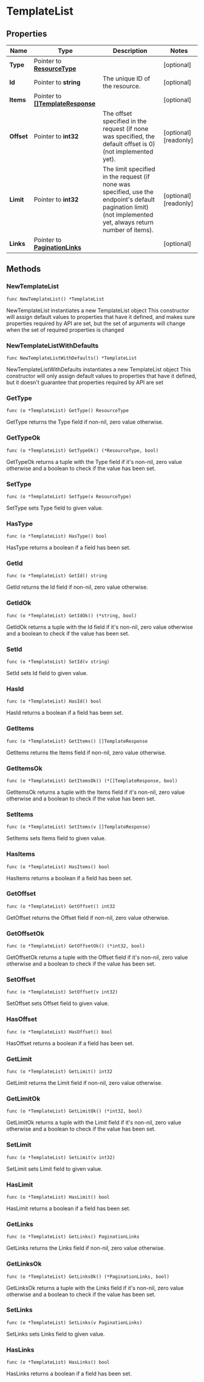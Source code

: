 # TemplateList

## Properties

|Name | Type | Description | Notes|
|------------ | ------------- | ------------- | -------------|
|**Type** | Pointer to [**ResourceType**](ResourceType.md) |  | [optional] |
|**Id** | Pointer to **string** | The unique ID of the resource. | [optional] |
|**Items** | Pointer to [**[]TemplateResponse**](TemplateResponse.md) |  | [optional] |
|**Offset** | Pointer to **int32** | The offset specified in the request (if none was specified, the default offset is 0) (not implemented yet).  | [optional] [readonly] |
|**Limit** | Pointer to **int32** | The limit specified in the request (if none was specified, use the endpoint&#39;s default pagination limit) (not implemented yet, always return number of items).  | [optional] [readonly] |
|**Links** | Pointer to [**PaginationLinks**](PaginationLinks.md) |  | [optional] |

## Methods

### NewTemplateList

`func NewTemplateList() *TemplateList`

NewTemplateList instantiates a new TemplateList object
This constructor will assign default values to properties that have it defined,
and makes sure properties required by API are set, but the set of arguments
will change when the set of required properties is changed

### NewTemplateListWithDefaults

`func NewTemplateListWithDefaults() *TemplateList`

NewTemplateListWithDefaults instantiates a new TemplateList object
This constructor will only assign default values to properties that have it defined,
but it doesn't guarantee that properties required by API are set

### GetType

`func (o *TemplateList) GetType() ResourceType`

GetType returns the Type field if non-nil, zero value otherwise.

### GetTypeOk

`func (o *TemplateList) GetTypeOk() (*ResourceType, bool)`

GetTypeOk returns a tuple with the Type field if it's non-nil, zero value otherwise
and a boolean to check if the value has been set.

### SetType

`func (o *TemplateList) SetType(v ResourceType)`

SetType sets Type field to given value.

### HasType

`func (o *TemplateList) HasType() bool`

HasType returns a boolean if a field has been set.

### GetId

`func (o *TemplateList) GetId() string`

GetId returns the Id field if non-nil, zero value otherwise.

### GetIdOk

`func (o *TemplateList) GetIdOk() (*string, bool)`

GetIdOk returns a tuple with the Id field if it's non-nil, zero value otherwise
and a boolean to check if the value has been set.

### SetId

`func (o *TemplateList) SetId(v string)`

SetId sets Id field to given value.

### HasId

`func (o *TemplateList) HasId() bool`

HasId returns a boolean if a field has been set.

### GetItems

`func (o *TemplateList) GetItems() []TemplateResponse`

GetItems returns the Items field if non-nil, zero value otherwise.

### GetItemsOk

`func (o *TemplateList) GetItemsOk() (*[]TemplateResponse, bool)`

GetItemsOk returns a tuple with the Items field if it's non-nil, zero value otherwise
and a boolean to check if the value has been set.

### SetItems

`func (o *TemplateList) SetItems(v []TemplateResponse)`

SetItems sets Items field to given value.

### HasItems

`func (o *TemplateList) HasItems() bool`

HasItems returns a boolean if a field has been set.

### GetOffset

`func (o *TemplateList) GetOffset() int32`

GetOffset returns the Offset field if non-nil, zero value otherwise.

### GetOffsetOk

`func (o *TemplateList) GetOffsetOk() (*int32, bool)`

GetOffsetOk returns a tuple with the Offset field if it's non-nil, zero value otherwise
and a boolean to check if the value has been set.

### SetOffset

`func (o *TemplateList) SetOffset(v int32)`

SetOffset sets Offset field to given value.

### HasOffset

`func (o *TemplateList) HasOffset() bool`

HasOffset returns a boolean if a field has been set.

### GetLimit

`func (o *TemplateList) GetLimit() int32`

GetLimit returns the Limit field if non-nil, zero value otherwise.

### GetLimitOk

`func (o *TemplateList) GetLimitOk() (*int32, bool)`

GetLimitOk returns a tuple with the Limit field if it's non-nil, zero value otherwise
and a boolean to check if the value has been set.

### SetLimit

`func (o *TemplateList) SetLimit(v int32)`

SetLimit sets Limit field to given value.

### HasLimit

`func (o *TemplateList) HasLimit() bool`

HasLimit returns a boolean if a field has been set.

### GetLinks

`func (o *TemplateList) GetLinks() PaginationLinks`

GetLinks returns the Links field if non-nil, zero value otherwise.

### GetLinksOk

`func (o *TemplateList) GetLinksOk() (*PaginationLinks, bool)`

GetLinksOk returns a tuple with the Links field if it's non-nil, zero value otherwise
and a boolean to check if the value has been set.

### SetLinks

`func (o *TemplateList) SetLinks(v PaginationLinks)`

SetLinks sets Links field to given value.

### HasLinks

`func (o *TemplateList) HasLinks() bool`

HasLinks returns a boolean if a field has been set.


